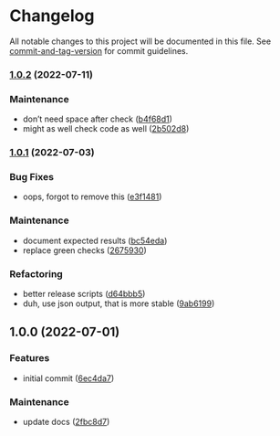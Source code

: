 # Changelog

All notable changes to this project will be documented in this file. See [commit-and-tag-version](https://github.com/absolute-version/commit-and-tag-version) for commit guidelines.

### [1.0.2](https://github.com/aparajita/swiftlinter/compare/v1.0.1...v1.0.2) (2022-07-11)


### Maintenance

* don’t need space after check ([b4f68d1](https://github.com/aparajita/swiftlinter/commit/b4f68d14a83f6597ce04dc4293eaca425dca544c))
* might as well check code as well ([2b502d8](https://github.com/aparajita/swiftlinter/commit/2b502d8d992cba3797115d1caeed605e92ef4b35))

### [1.0.1](https://github.com/aparajita/swiftlinter/compare/v1.0.0...v1.0.1) (2022-07-03)


### Bug Fixes

* oops, forgot to remove this ([e3f1481](https://github.com/aparajita/swiftlinter/commit/e3f148166c72ae61355022d3d5dba4ebb0fb1fb1))


### Maintenance

* document expected results ([bc54eda](https://github.com/aparajita/swiftlinter/commit/bc54edaf8105a0d330dce3b0d15ae8f2ae65e881))
* replace green checks ([2675930](https://github.com/aparajita/swiftlinter/commit/2675930b346b4643985831b01befd7680d4d4afb))


### Refactoring

* better release scripts ([d64bbb5](https://github.com/aparajita/swiftlinter/commit/d64bbb52c83435cbffd61ba2a7e1151e11a0ea2c))
* duh, use json output, that is more stable ([9ab6199](https://github.com/aparajita/swiftlinter/commit/9ab6199983e47ec5cf999362b5af80a5b4e92b99))

## 1.0.0 (2022-07-01)


### Features

* initial commit ([6ec4da7](https://github.com/aparajita/swiftlinter/commit/6ec4da788b8e3c275c0111ef58ca8b2d8400c85e))


### Maintenance

* update docs ([2fbc8d7](https://github.com/aparajita/swiftlinter/commit/2fbc8d7326293de6fc327c689942561698d22028))
